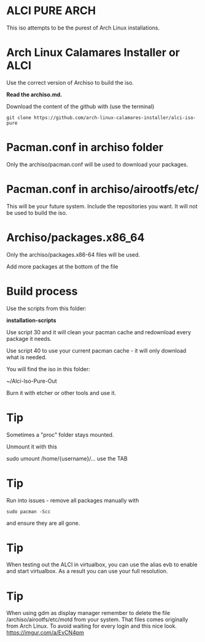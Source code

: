# ALCI PURE ARCH

This iso attempts to be the purest of Arch Linux installations.

# Arch Linux Calamares Installer or ALCI

Use the correct version of Archiso to build the iso.

**Read the archiso.md.**

Download the content of the github with (use the terminal)

`git clone https://github.com/arch-linux-calamares-installer/alci-iso-pure`

# Pacman.conf in archiso folder

Only the archiso/pacman.conf will be used to download your packages.


# Pacman.conf in archiso/airootfs/etc/

This will be your future system. 
Include the repositories you want.
It will not be used to build the iso.


# Archiso/packages.x86_64

Only the archiso/packages.x86-64 files will be used.

Add more packages at the bottom of the file


# Build process


Use the scripts from this folder:

<b>installation-scripts</b>

Use script 30 and it will clean your pacman cache and redownload every package it needs.

Use script 40 to use your current pacman cache - it will only download what is needed.

You will find the iso in this folder:

 ~/Alci-Iso-Pure-Out

Burn it with etcher or other tools and use it.




# Tip

Sometimes a "proc" folder stays mounted.

Unmount it with this

sudo umount /home/{username}/...  use the TAB



# Tip

Run into issues - remove all packages manually with

`sudo pacman -Scc`

and ensure they are all gone.


# Tip

When testing out the ALCI in virtualbox, you can use the alias 
evb to enable and start virtualbox. As a result you can use your full resolution.



# Tip

When using gdm as display manager remember to delete the file /archiso/airootfs/etc/motd from your system. That files comes originally from Arch Linux.
To avoid waiting for every login and this nice look.
https://imgur.com/a/EvCN4pm


